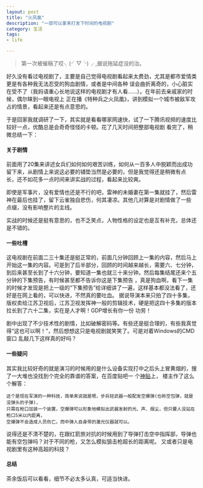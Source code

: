 ```yaml
---
layout: post
title: "火凤凰"
description: "一部可以拿来打发下时间的电视剧"
category: 生活
tags:
- life

---
```


>第一次被催稿了哎╮(╯▽╰)╭ ,据说拖延症没的治。

好久没有看过电视剧了，主要是自己觉得电视剧看起来太费劲，尤其是都市爱情类更是有各种我无法忍受的狗血剧情，或者是中间各种
误会曲折离奇的，小心脏实在受不了（我妈语重心长地说这样的电视剧才有人看……）。在年前去亲戚家的时候，偶尔睐到一眼电视上
正在播《特种兵之火凤凰》，讲到模拟一个城市被敌军攻占的情景，看起来还是有点意思的。

于是回家我就调研了一下，其实就是看看哪家网速快，试了一下腾讯视频的速度比较好一点，优酷总是会奇奇怪怪的卡顿。花了几天时间把整部电视剧
看完了，稍微总结一下：

#### 关于剧情
前面用了20集来讲述女兵们如何如何艰苦训练，如何从一百多人中脱颖而出成功留下来，从剧情上来说这必要的铺垫当然是必要的，但是我觉得还是稍微有点
长，还不如花多一点时间来讲实战的过程，看起来比较爽。

即使是军事片，没有爱情也还是不行的吧，雷神的未婚妻在第一集就挂了，然后雷神在最后也挂了，留下云雀独自悲伤，何其凄凉。其他几对算是对剧情做了一些
点缀，没有影响整片的主线。

实战的时候还是挺有意思的，也不乏笑点，人物性格的设定也是互有补充，总体还是不错的。

#### 一些吐槽
这电视剧在前面二三十集还是挺正常的，前面几分钟回顾上一集的内容，然后马上开始这一集的内容。可是到了后半部分，回顾的时间越来越长，需要六、七分钟，
到后来甚至长到了十六分钟，要知道一集也就三十来分钟。然后每集结尾还来个五分钟的下集预告，有时候甚至都不告诉你这是下集预告
，真是狗血啊，看下一集的时候才发现是把上一级的“下集预告”给详细讲了一遍，这样基本都没法看了，还好是在网上看的，可以快进，不然真的要吐血。
据说导演本来只拍了四十多集，版权卖给江苏卫视后，江苏卫视发挥神一般的剪辑技术，硬是把这四十多集的版本拉长到了六十二集，实在是人才啊！GDP增长有你一份
功劳！

剧中出现了不少技术性的剧情，比如破解密码等。有些还是挺合理的，有些我真觉得“这也可以啊！”，然后想想这只是电视剧就笑笑了。可是对着Windows的CMD窗口
乱敲几下这样真的好吗？

#### 一些疑问
其实我比较好奇的就是演习的时候用的是什么设备实现打中之后头上冒黄烟的，搜了一大堆也没找到个完全的靠谱的答案，在百度贴吧一
个[神贴](http://tieba.baidu.com/p/2692151618?pn=7)上， 楼主作了这么个解答：

    这个是现在军演的一种科技，简单来说就是嗯，步兵轻武器一般配发空爆弹(也称空包弹，就是没弹头的子弹)，
    只需在枪口加装一个装置，空爆弹可以形象地模拟出武器发射的光、声、烟尘，但只要人没站在枪口5米以内距离，
    空爆弹不会造成人员伤亡。而中弹人自身带的激光仪器就可以。

说得还是不清不楚的，在跟红箭旅对抗的时候用到了导弹打击空中指挥部，导弹也能有空包弹吗？对于不同的枪，又怎么模拟狙击枪超长的距离呢。
又或者只是电视剧里有这种高超的科技？

#### 总结
茶余饭后可以看看，细节不必太多认真，可适当快进。
